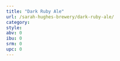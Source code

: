 ```yaml
---
title: "Dark Ruby Ale"
url: /sarah-hughes-brewery/dark-ruby-ale/
category: 
style: 
abv: 0
ibu: 0
srm: 0
upc: 0
---
```


